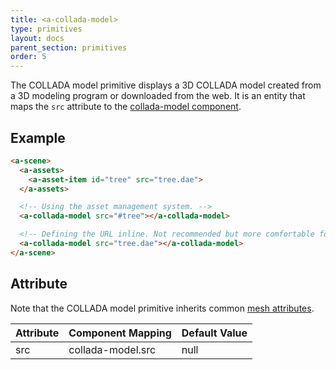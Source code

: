 ```yaml
---
title: <a-collada-model>
type: primitives
layout: docs
parent_section: primitives
order: 5
---
```


The COLLADA model primitive displays a 3D COLLADA model created from a 3D modeling program or downloaded from the web. It is an entity that maps the `src` attribute to the [collada-model component](../components/collada-model.md).

## Example

```html
<a-scene>
  <a-assets>
    <a-asset-item id="tree" src="tree.dae">
  </a-assets>

  <!-- Using the asset management system. -->
  <a-collada-model src="#tree"></a-collada-model>

  <!-- Defining the URL inline. Not recommended but more comfortable for web developers. -->
  <a-collada-model src="tree.dae"></a-collada-model>
</a-scene>
```

## Attribute

Note that the COLLADA model primitive inherits common [mesh attributes](./mesh-attributes.md).

| Attribute | Component Mapping | Default Value |
|-----------|-------------------|---------------|
| src       | collada-model.src | null          |
